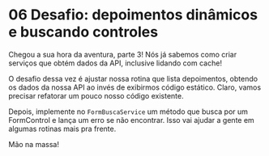 # 06 Desafio: depoimentos dinâmicos e buscando controles

Chegou a sua hora da aventura, parte 3! Nós já sabemos como criar serviços que obtém dados da API, inclusive lidando com cache!

O desafio dessa vez é ajustar nossa rotina que lista depoimentos, obtendo os dados da nossa API ao invés de exibirmos código estático. Claro, vamos precisar refatorar um pouco nosso código existente.

Depois, implemente no `FormBuscaService` um método que busca por um FormControl e lança um erro se não encontrar. Isso vai ajudar a gente em algumas rotinas mais pra frente.

Mão na massa!
